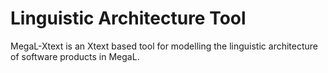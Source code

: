 # Linguistic Architecture Tool

MegaL-Xtext is an Xtext based tool for modelling the linguistic architecture of software products in MegaL.
